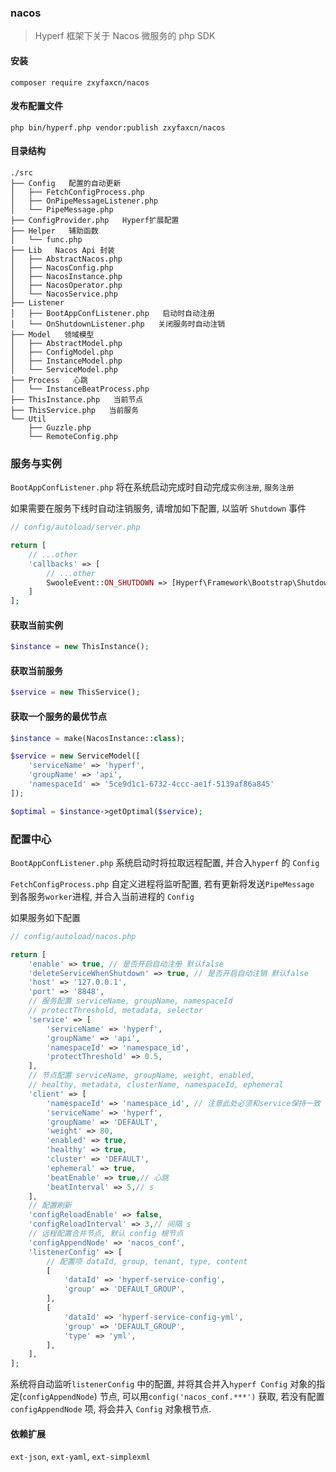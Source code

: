 ### nacos
> Hyperf 框架下关于 Nacos 微服务的 php SDK

#### 安装
```shell
composer require zxyfaxcn/nacos
```

#### 发布配置文件

```shell
php bin/hyperf.php vendor:publish zxyfaxcn/nacos
```

#### 目录结构
```shell
./src
├── Config   配置的自动更新
│   ├── FetchConfigProcess.php
│   ├── OnPipeMessageListener.php
│   └── PipeMessage.php
├── ConfigProvider.php   Hyperf扩展配置
├── Helper   辅助函数
│   └── func.php
├── Lib   Nacos Api 封装
│   ├── AbstractNacos.php
│   ├── NacosConfig.php
│   ├── NacosInstance.php
│   ├── NacosOperator.php
│   └── NacosService.php
├── Listener  
│   ├── BootAppConfListener.php   启动时自动注册
│   └── OnShutdownListener.php   关闭服务时自动注销
├── Model   领域模型
│   ├── AbstractModel.php
│   ├── ConfigModel.php
│   ├── InstanceModel.php
│   └── ServiceModel.php
├── Process   心跳
│   └── InstanceBeatProcess.php
├── ThisInstance.php   当前节点
├── ThisService.php   当前服务
└── Util
    ├── Guzzle.php
    └── RemoteConfig.php
```

### 服务与实例

`BootAppConfListener.php` 将在系统启动完成时自动完成`实例注册`, `服务注册` 

如果需要在服务下线时自动注销服务, 请增加如下配置, 以监听 `Shutdown` 事件

```php
// config/autoload/server.php

return [
    // ...other
    'callbacks' => [
        // ...other
        SwooleEvent::ON_SHUTDOWN => [Hyperf\Framework\Bootstrap\ShutdownCallback::class, 'onShutdown']
    ]
];
```

#### 获取当前实例

```php
$instance = new ThisInstance();
```

#### 获取当前服务

```php
$service = new ThisService();
```

#### 获取一个服务的最优节点

```php
$instance = make(NacosInstance::class);

$service = new ServiceModel([
    'serviceName' => 'hyperf',
    'groupName' => 'api',
    'namespaceId' => '5ce9d1c1-6732-4ccc-ae1f-5139af86a845'
]);

$optimal = $instance->getOptimal($service);

```

### 配置中心

`BootAppConfListener.php` 系统启动时将拉取远程配置, 并合入`hyperf` 的 `Config`

`FetchConfigProcess.php` 自定义进程将监听配置, 若有更新将发送`PipeMessage` 到各服务`worker`进程, 并合入当前进程的 `Config`

如果服务如下配置
```php
// config/autoload/nacos.php

return [
    'enable' => true, // 是否开启自动注册 默认false
    'deleteServiceWhenShutdown' => true, // 是否开启自动注销 默认false
    'host' => '127.0.0.1',
    'port' => '8848',
    // 服务配置 serviceName, groupName, namespaceId
    // protectThreshold, metadata, selector
    'service' => [
        'serviceName' => 'hyperf',
        'groupName' => 'api',
        'namespaceId' => 'namespace_id',
        'protectThreshold' => 0.5,
    ],
    // 节点配置 serviceName, groupName, weight, enabled,
    // healthy, metadata, clusterName, namespaceId, ephemeral
    'client' => [
        'namespaceId' => 'namespace_id', // 注意此处必须和service保持一致
        'serviceName' => 'hyperf',
        'groupName' => 'DEFAULT',
        'weight' => 80,
        'enabled' => true,
        'healthy' => true,
        'cluster' => 'DEFAULT',
        'ephemeral' => true,
        'beatEnable' => true,// 心跳
        'beatInterval' => 5,// s
    ],
    // 配置刷新
    'configReloadEnable' => false,
    'configReloadInterval' => 3,// 间隔 s
    // 远程配置合并节点, 默认 config 根节点
    'configAppendNode' => 'nacos_conf',
    'listenerConfig' => [
        // 配置项 dataId, group, tenant, type, content
        [
            'dataId' => 'hyperf-service-config',
            'group' => 'DEFAULT_GROUP',
        ],
        [
            'dataId' => 'hyperf-service-config-yml',
            'group' => 'DEFAULT_GROUP',
            'type' => 'yml',
        ],
    ],
];
```
系统将自动监听`listenerConfig` 中的配置, 并将其合并入`hyperf Config` 对象的指定(`configAppendNode`) 节点, 可以用`config('nacos_conf.***')` 获取, 若没有配置 `configAppendNode` 项, 将会并入 `Config` 对象根节点. 

#### 依赖扩展

`ext-json`, `ext-yaml`, `ext-simplexml`
